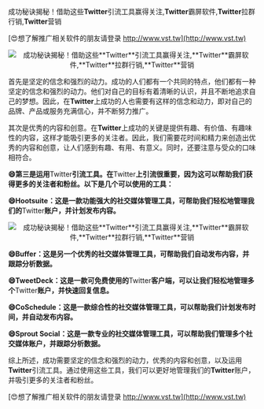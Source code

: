 成功秘诀揭秘！借助这些**Twitter**引流工具赢得关注,**Twitter**霸屏软件,**Twitter**拉群行销,**Twitter**营销

[😍想了解推广相关软件的朋友请登录 http://www.vst.tw](http://www.vst.tw)

 <center><img src="https://vst.tw/MP4/tuiguang/png/2.png" alt="成功秘诀揭秘！借助这些**Twitter**引流工具赢得关注,**Twitter**霸屏软件,**Twitter**拉群行销,**Twitter**营销"></center>

首先是坚定的信念和强烈的动力。成功的人们都有一个共同的特点，他们都有一种坚定的信念和强烈的动力。他们对自己的目标有着清晰的认识，并且不断地追求自己的梦想。因此，在**Twitter**上成功的人也需要有这样的信念和动力，即对自己的品牌、产品或服务充满信心，并不断努力推广。

其次是优秀的内容和创意。在**Twitter**上成功的关键是提供有趣、有价值、有趣味性的内容，这样才能吸引更多的关注者。因此，我们需要花时间和精力来创造出优秀的内容和创意，让人们感到有趣、有用、有意义。同时，还要注意与受众的口味相符合。

**😄第三是运用**Twitter**引流工具。在**Twitter**上引流很重要，因为这可以帮助我们获得更多的关注者和粉丝。以下是几个可以使用的工具：**

**😄Hootsuite：这是一款功能强大的社交媒体管理工具，可帮助我们轻松地管理我们的**Twitter**账户，并计划发布内容。**

 <center><img src="https://vst.tw/MP4/tuiguang/png/4.png" alt="成功秘诀揭秘！借助这些**Twitter**引流工具赢得关注,**Twitter**霸屏软件,**Twitter**拉群行销,**Twitter**营销"></center>

**😄Buffer：这是另一个优秀的社交媒体管理工具，可帮助我们自动发布内容，并跟踪分析数据。**

**😄TweetDeck：这是一款可免费使用的**Twitter**客户端，可以让我们轻松地管理多个**Twitter**账户，并快速回复信息。**

**😄CoSchedule：这是一款综合性的社交媒体管理工具，可以帮助我们计划发布时间，并自动发布内容。**

**😄Sprout Social：这是一款专业的社交媒体管理工具，可以帮助我们管理多个社交媒体账户，并跟踪分析数据。**

综上所述，成功需要坚定的信念和强烈的动力，优秀的内容和创意，以及运用**Twitter**引流工具。通过使用这些工具，我们可以更好地管理我们的**Twitter**账户，并吸引更多的关注者和粉丝。

[😍想了解推广相关软件的朋友请登录 http://www.vst.tw](http://www.vst.tw)



